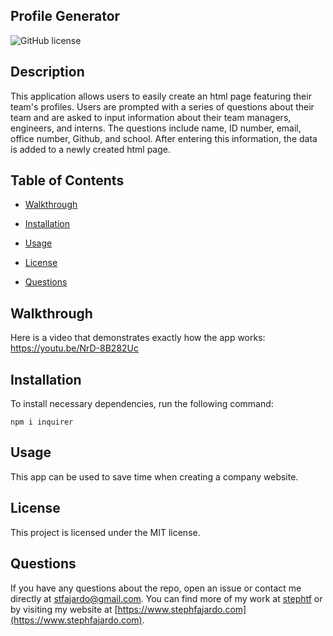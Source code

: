 ## Profile Generator
  
![GitHub license](https://img.shields.io/badge/License-MIT-yellow.svg)

## Description

This application allows users to easily create an html page featuring their team's profiles. Users are prompted with a series of questions about their team and are asked to input information about their team managers, engineers, and interns. The questions include name, ID number, email, office number, Github, and school. After entering this information, the data is added to a newly created html page. 



## Table of Contents 

* [Walkthrough](#walkthrough)

* [Installation](#installation)

* [Usage](#usage)

* [License](#license)

* [Questions](#questions)

## Walkthrough
Here is a video that demonstrates exactly how the app works: 
https://youtu.be/NrD-8B282Uc

## Installation 

To install necessary dependencies, run the following command:

```
npm i inquirer 
```

## Usage 
This app can be used to save time when creating a company website. 


## License

This project is licensed under the MIT license.


## Questions 

If you have any questions about the repo, open an issue or contact me directly at stfajardo@gmail.com. You can find more of my work at [stephtf](https://github.com/stephtf/) or by visiting my website at [https://www.stephfajardo.com](https://www.stephfajardo.com).

